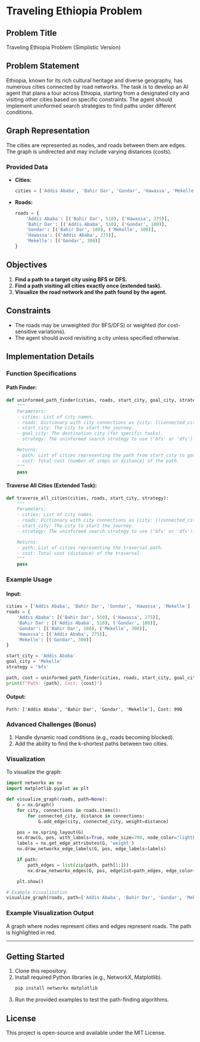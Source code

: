 # Traveling Ethiopia Problem

## Problem Title

Traveling Ethiopia Problem (Simplistic Version)

## Problem Statement

Ethiopia, known for its rich cultural heritage and diverse geography, has numerous cities connected by road networks. The task is to develop an AI agent that plans a tour across Ethiopia, starting from a designated city and visiting other cities based on specific constraints. The agent should implement uninformed search strategies to find paths under different conditions.

## Graph Representation

The cities are represented as nodes, and roads between them are edges. The graph is undirected and may include varying distances (costs).

### Provided Data

- **Cities:**
  ```python
  cities = ['Addis Ababa', 'Bahir Dar', 'Gondar', 'Hawassa', 'Mekelle']
  ```
- **Roads:**
  ```python
  roads = {
      'Addis Ababa': [('Bahir Dar', 510), ('Hawassa', 275)],
      'Bahir Dar': [('Addis Ababa', 510), ('Gondar', 180)],
      'Gondar': [('Bahir Dar', 180), ('Mekelle', 300)],
      'Hawassa': [('Addis Ababa', 275)],
      'Mekelle': [('Gondar', 300)]
  }
  ```

## Objectives

1. **Find a path to a target city using BFS or DFS.**
2. **Find a path visiting all cities exactly once (extended task).**
3. **Visualize the road network and the path found by the agent.**

## Constraints

- The roads may be unweighted (for BFS/DFS) or weighted (for cost-sensitive variations).
- The agent should avoid revisiting a city unless specified otherwise.

## Implementation Details

### Function Specifications

#### Path Finder:

```python
def uninformed_path_finder(cities, roads, start_city, goal_city, strategy):
    """
    Parameters:
    - cities: List of city names.
    - roads: Dictionary with city connections as {city: [(connected_city, distance)]}.
    - start_city: The city to start the journey.
    - goal_city: The destination city (for specific tasks).
    - strategy: The uninformed search strategy to use ('bfs' or 'dfs').

    Returns:
    - path: List of cities representing the path from start_city to goal_city.
    - cost: Total cost (number of steps or distance) of the path.
    """
    pass
```

#### Traverse All Cities (Extended Task):

```python
def traverse_all_cities(cities, roads, start_city, strategy):
    """
    Parameters:
    - cities: List of city names.
    - roads: Dictionary with city connections as {city: [(connected_city, distance)]}.
    - start_city: The city to start the journey.
    - strategy: The uninformed search strategy to use ('bfs' or 'dfs').

    Returns:
    - path: List of cities representing the traversal path.
    - cost: Total cost (distance) of the traversal.
    """
    pass
```

### Example Usage

#### Input:

```python
cities = ['Addis Ababa', 'Bahir Dar', 'Gondar', 'Hawassa', 'Mekelle']
roads = {
    'Addis Ababa': [('Bahir Dar', 510), ('Hawassa', 275)],
    'Bahir Dar': [('Addis Ababa', 510), ('Gondar', 180)],
    'Gondar': [('Bahir Dar', 180), ('Mekelle', 300)],
    'Hawassa': [('Addis Ababa', 275)],
    'Mekelle': [('Gondar', 300)]
}

start_city = 'Addis Ababa'
goal_city = 'Mekelle'
strategy = 'bfs'

path, cost = uninformed_path_finder(cities, roads, start_city, goal_city, strategy)
print(f"Path: {path}, Cost: {cost}")
```

#### Output:

```plaintext
Path: ['Addis Ababa', 'Bahir Dar', 'Gondar', 'Mekelle'], Cost: 990
```

### Advanced Challenges (Bonus)

1. Handle dynamic road conditions (e.g., roads becoming blocked).
2. Add the ability to find the k-shortest paths between two cities.

### Visualization

To visualize the graph:

```python
import networkx as nx
import matplotlib.pyplot as plt

def visualize_graph(roads, path=None):
    G = nx.Graph()
    for city, connections in roads.items():
        for connected_city, distance in connections:
            G.add_edge(city, connected_city, weight=distance)

    pos = nx.spring_layout(G)
    nx.draw(G, pos, with_labels=True, node_size=700, node_color="lightblue")
    labels = nx.get_edge_attributes(G, 'weight')
    nx.draw_networkx_edge_labels(G, pos, edge_labels=labels)

    if path:
        path_edges = list(zip(path, path[1:]))
        nx.draw_networkx_edges(G, pos, edgelist=path_edges, edge_color="red", width=2)

    plt.show()

# Example Visualization
visualize_graph(roads, path=['Addis Ababa', 'Bahir Dar', 'Gondar', 'Mekelle'])
```

### Example Visualization Output

A graph where nodes represent cities and edges represent roads. The path is highlighted in red.

---

## Getting Started

1. Clone this repository.
2. Install required Python libraries (e.g., NetworkX, Matplotlib).
   ```bash
   pip install networkx matplotlib
   ```
3. Run the provided examples to test the path-finding algorithms.

## License

This project is open-source and available under the MIT License.
